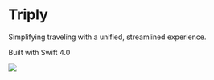 # Triply

Simplifying traveling with a unified, streamlined experience.

Built with Swift 4.0

![](./assets/demo.gif)